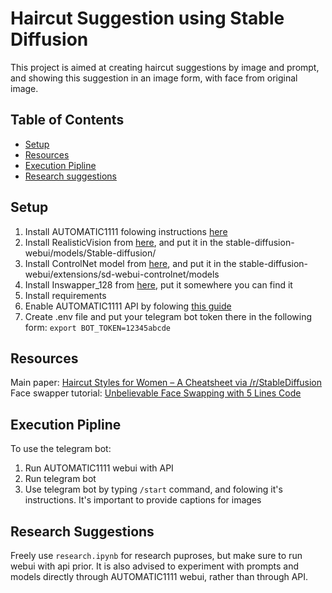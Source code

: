 # Haircut Suggestion using Stable Diffusion
This project is aimed at creating haircut suggestions by image and prompt, and showing this suggestion in an image form, with face from original image.
## Table of Contents
* [Setup](#setup)
* [Resources](#resources)
* [Execution Pipline](#execution-pipline)
* [Research suggestions](#research-suggestions)
## Setup
1. Install AUTOMATIC1111 folowing instructions [here](https://github.com/AUTOMATIC1111/stable-diffusion-webui)
2. Install RealisticVision from [here](https://civitai.com/models/4201/realistic-vision-v60-b1), and put it in the stable-diffusion-webui/models/Stable-diffusion/
3. Install ControlNet model from [here](https://huggingface.co/lllyasviel/ControlNet-v1-1/blob/main/control_v11p_sd15_openpose.pth), 
and put it in the stable-diffusion-webui/extensions/sd-webui-controlnet/models
4. Install Inswapper_128 from [here](https://drive.google.com/file/d/1krOLgjW2tAPaqV-Bw4YALz0xT5zlb5HF/view), put it somewhere you can find it
5. Install requirements
6. Enable AUTOMATIC1111 API by folowing [this guide](https://github.com/AUTOMATIC1111/stable-diffusion-webui/wiki/API)
7. Create .env file and put your telegram bot token there in the following form: `export BOT_TOKEN=12345abcde`
## Resources
Main paper: [Haircut Styles for Women – A Cheatsheet via /r/StableDiffusion](https://daslikes.wordpress.com/2023/05/05/haircut-styles-for-women-a-cheatsheet-via-r-stablediffusion/) <br>
Face swapper tutorial: [Unbelievable Face Swapping with 5 Lines Code](https://youtu.be/a8vFMaH2aDw?si=wOD3AWWYeV3Upy7w)
## Execution Pipline
To use the telegram bot:
1. Run AUTOMATIC1111 webui with API
2. Run telegram bot
3. Use telegram bot by typing `/start` command, and folowing it's instructions. It's important to provide captions for images
## Research Suggestions
Freely use `research.ipynb` for research puproses, but make sure to run webui with api prior. It is also advised to experiment with prompts and models directly through AUTOMATIC1111 webui, rather than through API. 
